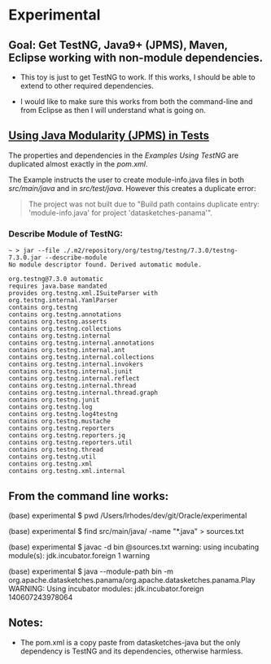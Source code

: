 <!--
    Licensed to the Apache Software Foundation (ASF) under one
    or more contributor license agreements.  See the NOTICE file
    distributed with this work for additional information
    regarding copyright ownership.  The ASF licenses this file
    to you under the Apache License, Version 2.0 (the
    "License"); you may not use this file except in compliance
    with the License.  You may obtain a copy of the License at

      http://www.apache.org/licenses/LICENSE-2.0

    Unless required by applicable law or agreed to in writing,
    software distributed under the License is distributed on an
    "AS IS" BASIS, WITHOUT WARRANTIES OR CONDITIONS OF ANY
    KIND, either express or implied.  See the License for the
    specific language governing permissions and limitations
    under the License.
-->

# Experimental

## Goal: Get TestNG, Java9+ (JPMS), Maven, Eclipse working with non-module dependencies.
* This toy is just to get TestNG to work. If this works, I should be able to extend to other required dependencies.

* I would like to make sure this works from both the command-line and from Eclipse as then I will understand what is going on.

## [Using Java Modularity (JPMS) in Tests](https://maven.apache.org/surefire/maven-surefire-plugin/examples/jpms.html)

The properties and dependencies in the *Examples Using TestNG* are duplicated almost exactly in the *pom.xml*.

The Example instructs the user to create module-info.java files in both *src/main/java* and in *src/test/java*.
However this creates a duplicate error:

>The project was not built due to "Build path contains duplicate entry: 'module-info.java' for project 'datasketches-panama'".

### Describe Module of TestNG:

```
~ > jar --file ./.m2/repository/org/testng/testng/7.3.0/testng-7.3.0.jar --describe-module
No module descriptor found. Derived automatic module.

org.testng@7.3.0 automatic
requires java.base mandated
provides org.testng.xml.ISuiteParser with org.testng.internal.YamlParser
contains org.testng
contains org.testng.annotations
contains org.testng.asserts
contains org.testng.collections
contains org.testng.internal
contains org.testng.internal.annotations
contains org.testng.internal.ant
contains org.testng.internal.collections
contains org.testng.internal.invokers
contains org.testng.internal.junit
contains org.testng.internal.reflect
contains org.testng.internal.thread
contains org.testng.internal.thread.graph
contains org.testng.junit
contains org.testng.log
contains org.testng.log4testng
contains org.testng.mustache
contains org.testng.reporters
contains org.testng.reporters.jq
contains org.testng.reporters.util
contains org.testng.thread
contains org.testng.util
contains org.testng.xml
contains org.testng.xml.internal
```

## From the command line works:
(base) experimental $ pwd
/Users/lrhodes/dev/git/Oracle/experimental

(base) experimental $ find src/main/java/ -name "*.java" > sources.txt

(base) experimental $ javac -d bin @sources.txt
warning: using incubating module(s): jdk.incubator.foreign
1 warning

(base) experimental $ java --module-path bin -m org.apache.datasketches.panama/org.apache.datasketches.panama.Play
WARNING: Using incubator modules: jdk.incubator.foreign
140607243978064



## Notes:
* The pom.xml is a copy paste from datasketches-java but the only dependency is TestNG and its dependencies, otherwise harmless.
